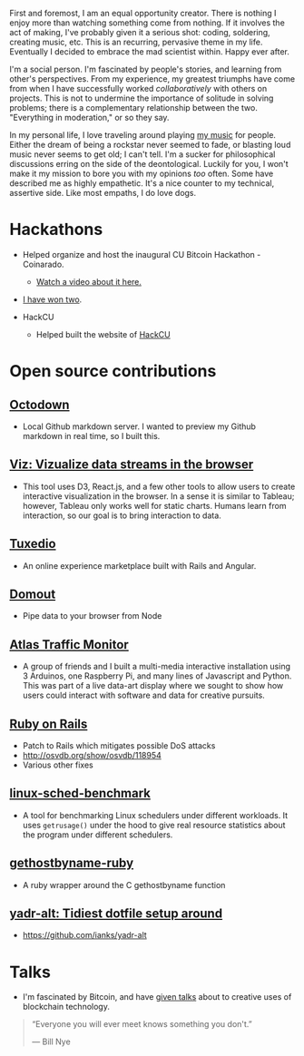First and foremost, I am an equal opportunity creator. There is nothing I enjoy
more than watching something come from nothing. If it involves the act of
making, I've probably given it a serious shot: coding, soldering, creating
music, etc. This is an recurring, pervasive theme in my life. Eventually I
decided to embrace the mad scientist within. Happy ever after.

I'm a social person. I'm fascinated by people's stories, and learning from
other's perspectives. From my experience, my greatest triumphs have come from
when I have successfully worked _collaboratively_ with others on projects. This
is not to undermine the importance of solitude in solving problems; there is a
complementary relationship between the two. "Everything in moderation," or so
they say.

In my personal life,  I love traveling around playing [my music][1] for people.
Either the dream of being a rockstar never seemed to fade, or blasting loud
music never seems to get old; I can't tell. I'm a sucker for philosophical
discussions erring on the side of the deontological. Luckily for you, I won't
make it my mission to bore you with my opinions _too_ often. Some have
described me as highly empathetic. It's a nice counter to my technical,
assertive side. Like most empaths, I do love dogs.

# Hackathons

- Helped organize and host the inaugural CU Bitcoin Hackathon - Coinarado.
  - [Watch a video about it here.][11]

- [I have won two](http://ianks.com/year-of-hackathons/).

- HackCU
  - Helped built the website of [HackCU](http://hackcu.org)

# Open source contributions

## [Octodown][2]

- Local Github markdown server. I wanted to preview my Github markdown in
real time, so I built this.

## [Viz: Vizualize data streams in the browser][3]

- This tool uses D3, React.js, and a few other tools to allow users to create
interactive visualization in the browser. In a sense it is similar to
Tableau; however, Tableau only works well for static charts. Humans learn
from interaction, so our goal is to bring interaction to data.

## [Tuxedio][4]

- An online experience marketplace built with Rails and Angular.

## [Domout][5]

- Pipe data to your browser from Node

## [Atlas Traffic Monitor][6]

- A group of friends and I built a multi-media interactive installation using
3 Arduinos, one Raspberry Pi, and many lines of Javascript and Python. This
was part of a live data-art display where we sought to show how users could
interact with software and data for creative pursuits.

## [Ruby on Rails][7]

- Patch to Rails which mitigates possible DoS attacks
- http://osvdb.org/show/osvdb/118954
- Various other fixes

## [linux-sched-benchmark][8]

- A tool for benchmarking Linux schedulers under different workloads. It uses
`getrusage()` under the hood to give real resource statistics about the
program under different schedulers.

## [gethostbyname-ruby][9]

- A ruby wrapper around the C gethostbyname function

## [yadr-alt: Tidiest dotfile setup around][10]

- https://github.com/ianks/yadr-alt

# Talks

- I'm fascinated by Bitcoin, and have [given
talks](/assets/docs/BitcoinPresentation.pdf) about to creative uses of
blockchain technology.

> “Everyone you will ever meet knows something you don't.”
>
> ― Bill Nye

[1]: https://soundcloud.com/ionik
[2]: https://github.com/ianks/octodown
[3]: https://github.com/sikuli/viz
[4]: https://github.com/tuxedio
[5]: https://github.com/sikuli/domout
[6]: https://github.com/atlastrafficmonitor
[7]: https://github.com/rails/rails
[8]: https://github.com/ianks/linux-sched-benchmark
[9]: https://github.com/ianks/gethostbyname-ruby
[10]: https://github.com/ianks/yadr-alt
[11]: https://www.youtube.com/watch?v=FkK0PabP2toi
